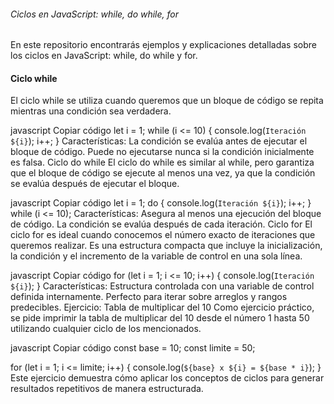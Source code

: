 ###### Ciclos en JavaScript: while, do while, for
En este repositorio encontrarás ejemplos y explicaciones detalladas sobre los ciclos en JavaScript: while, do while y for.

#### Ciclo while
El ciclo while se utiliza cuando queremos que un bloque de código se repita mientras una condición sea verdadera.

javascript
Copiar código
let i = 1;
while (i <= 10) {
    console.log(`Iteración ${i}`);
    i++;
}
Características:
La condición se evalúa antes de ejecutar el bloque de código.
Puede no ejecutarse nunca si la condición inicialmente es falsa.
Ciclo do while
El ciclo do while es similar al while, pero garantiza que el bloque de código se ejecute al menos una vez, ya que la condición se evalúa después de ejecutar el bloque.

javascript
Copiar código
let i = 1;
do {
    console.log(`Iteración ${i}`);
    i++;
} while (i <= 10);
Características:
Asegura al menos una ejecución del bloque de código.
La condición se evalúa después de cada iteración.
Ciclo for
El ciclo for es ideal cuando conocemos el número exacto de iteraciones que queremos realizar. Es una estructura compacta que incluye la inicialización, la condición y el incremento de la variable de control en una sola línea.

javascript
Copiar código
for (let i = 1; i <= 10; i++) {
    console.log(`Iteración ${i}`);
}
Características:
Estructura controlada con una variable de control definida internamente.
Perfecto para iterar sobre arreglos y rangos predecibles.
Ejercicio: Tabla de multiplicar del 10
Como ejercicio práctico, se pide imprimir la tabla de multiplicar del 10 desde el número 1 hasta 50 utilizando cualquier ciclo de los mencionados.

javascript
Copiar código
const base = 10;
const limite = 50;

for (let i = 1; i <= limite; i++) {
    console.log(`${base} x ${i} = ${base * i}`);
}
Este ejercicio demuestra cómo aplicar los conceptos de ciclos para generar resultados repetitivos de manera estructurada.


